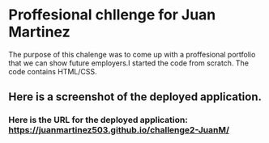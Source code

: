# Proffesional chllenge for Juan Martinez
The purpose of this chalenge was to come up with a proffesional portfolio that we can show future employers.I started the code from scratch. The code contains HTML/CSS.
## Here is a screenshot of the deployed application. 

### Here is the URL for the deployed application: https://juanmartinez503.github.io/challenge2-JuanM/
